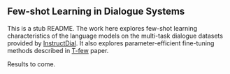 

## Few-shot Learning in Dialogue Systems

This is a stub README. 
The work here explores few-shot learning characteristics of the language models on the multi-task dialogue datasets provided by [InstructDial](https://arxiv.org/abs/2205.12673). It also explores parameter-efficient fine-tuning methods described in [T-few](https://arxiv.org/abs/2205.05638) paper.

Results to come.